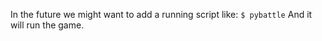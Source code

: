 In the future we might want to add a running script like:
```$ pybattle```
And it will run the game.